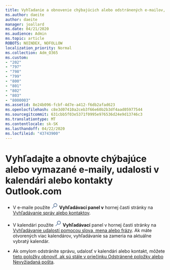 ```yaml
---
title: Vyhľadanie a obnovenie chýbajúcich alebo odstránených e-mailov, udalostí kalendára alebo kontaktov
ms.author: daeite
author: daeite
manager: joallard
ms.date: 04/21/2020
ms.audience: Admin
ms.topic: article
ROBOTS: NOINDEX, NOFOLLOW
localization_priority: Normal
ms.collection: Adm_O365
ms.custom:
- "202"
- "797"
- "798"
- "799"
- "800"
- "801"
- "802"
- "803"
- "8000003"
ms.assetid: 8e24b096-fcbf-4d7e-a412-f6db2afad623
ms.openlocfilehash: c8e3d07410a2ceb3f66e60b2b3df4aad05977544
ms.sourcegitcommit: 631cbb5f03e5371f0995e976536d24e9d13746c3
ms.translationtype: MT
ms.contentlocale: sk-SK
ms.lasthandoff: 04/22/2020
ms.locfileid: "43743900"
---
```

# <a name="find-and-recover-missing-or-deleted-email-calendar-events-or-contacts-outlookcom"></a>Vyhľadajte a obnovte chýbajúce alebo vymazané e-maily, udalosti v kalendári alebo kontakty Outlook.com

- V e-maile použite <img src='data:image/png;base64,iVBORw0KGgoAAAANSUhEUgAAABUAAAAVBAMAAABbObilAAAAKlBMVEX///+WqL7l6u8vUn8iR3azwNDCzNlObJFAYIkDLWNeeZuks8d7ka1thaRtSbf+AAAAS0lEQVQI12MgFjAdmVkKY6csYxK5AGUbAqWsIUzGBiARAmGzCwAJlgQwmyMARiDEEeoxzWEyQZivLAS3l8kQ4RplkDF4hRkWEvQSABbdDSdqA/J0AAAAAElFTkSuQmCC' />
 **Vyhľadávací panel v** hornej časti stránky na [Vyhľadávanie správ alebo kontaktov](https://support.office.com/article/88108edf-028e-4306-b87e-7400bbb40aa7?wt.mc_id=Office_Outlook_com_Alchemy).
  
- V kalendári použite <img src='data:image/png;base64,iVBORw0KGgoAAAANSUhEUgAAABUAAAAVBAMAAABbObilAAAAKlBMVEX///+WqL7l6u8vUn8iR3azwNDCzNlObJFAYIkDLWNeeZuks8d7ka1thaRtSbf+AAAAS0lEQVQI12MgFjAdmVkKY6csYxK5AGUbAqWsIUzGBiARAmGzCwAJlgQwmyMARiDEEeoxzWEyQZivLAS3l8kQ4RplkDF4hRkWEvQSABbdDSdqA/J0AAAAAElFTkSuQmCC' />
 **Vyhľadávací** panel v hornej časti stránky na [Vyhľadávanie udalostí pomocou slova, mena alebo frázy](https://support.office.com/article/5bc05289-c84c-4849-95a8-7eac05ed478a?wt.mc_id=Office_Outlook_com_Alchemy). Ak máte otvorených viac kalendárov, vyhľadávanie sa zameria na aktuálne vybratý kalendár.
  
- Ak omylom odstránite správu, udalosť v kalendári alebo kontakt, môžete [tieto položky obnoviť, ak sú stále v priečinku Odstránené položky alebo Nevyžiadaná pošta](https://support.office.com/article/cf06ab1b-ae0b-418c-a4d9-4e895f83ed50?wt.mc_id=Office_Outlook_com_Alchemy).